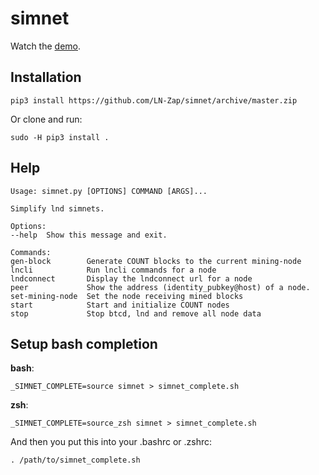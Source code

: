 # simnet

Watch the [demo](https://twitter.com/ottosuess/status/1158760429193220096).

## Installation

```
pip3 install https://github.com/LN-Zap/simnet/archive/master.zip
```

Or clone and run:
```
sudo -H pip3 install .
```

## Help

```
Usage: simnet.py [OPTIONS] COMMAND [ARGS]...

Simplify lnd simnets.

Options:
--help  Show this message and exit.

Commands:
gen-block        Generate COUNT blocks to the current mining-node
lncli            Run lncli commands for a node
lndconnect       Display the lndconnect url for a node
peer             Show the address (identity_pubkey@host) of a node.
set-mining-node  Set the node receiving mined blocks
start            Start and initialize COUNT nodes
stop             Stop btcd, lnd and remove all node data
```

## Setup bash completion

**bash**:
```
_SIMNET_COMPLETE=source simnet > simnet_complete.sh
```

**zsh**:
```
_SIMNET_COMPLETE=source_zsh simnet > simnet_complete.sh
```

And then you put this into your .bashrc or .zshrc:
```
. /path/to/simnet_complete.sh
```
